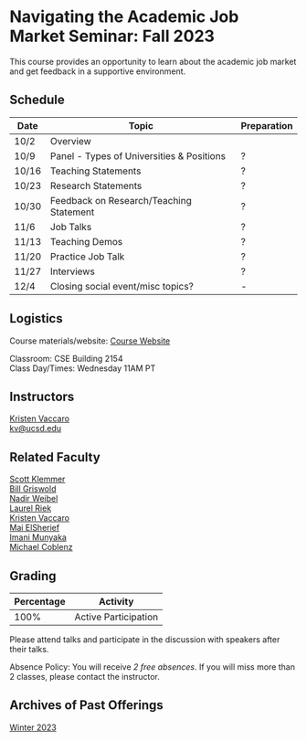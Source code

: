 # Navigating the Academic Job Market Seminar: Fall 2023 

This course provides an opportunity to learn about the academic job market and get feedback in a supportive environment. 

## Schedule

Date | Topic | Preparation
--- | --- | ---
10/2 | Overview |    
10/9 | Panel - Types of Universities & Positions | ?   
10/16 | Teaching Statements | ?  
10/23 | Research Statements | ?   
10/30 | Feedback on Research/Teaching Statement | ?    
11/6 | Job Talks | ?   
11/13 | Teaching Demos | ?   
11/20 | Practice Job Talk | ?  
11/27 | Interviews | ?  
12/4 | Closing social event/misc topics? |  - 


## Logistics

Course materials/website: [Course Website](https://kristenvaccaro.github.io/hci-seminar)     

Classroom: CSE Building 2154   
Class Day/Times: Wednesday 11AM PT  

## Instructors

[Kristen Vaccaro](http://kvaccaro.com)  
kv@ucsd.edu  

## Related Faculty

[Scott Klemmer](https://d.ucsd.edu/srk/)  
[Bill Griswold](https://cseweb.ucsd.edu/~wgg/)  
[Nadir Weibel](https://hxi.ucsd.edu/author/nadir-weibel/)  
[Laurel Riek](https://lriek.myportfolio.com/)  
[Kristen Vaccaro](http://kvaccaro.com)   
[Mai ElSherief](https://melsherief.eng.ucsd.edu/)  
[Imani Munyaka](https://www.imanimunyaka.com/)  
[Michael Coblenz](https://cseweb.ucsd.edu//~mcoblenz/)  


## Grading

Percentage | Activity
--- | ---
100% | Active Participation  

Please attend talks and participate in the discussion with speakers after their talks.

Absence Policy: You will receive *2 free absences*. If you will miss more than 2 classes, please contact the instructor.


## Archives of Past Offerings
[Winter 2023](https://kristenvaccaro.github.io/hci-seminar/winter2023)
